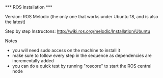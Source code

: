 *** ROS installation ***

Version: ROS Melodic (the only one that works under Ubuntu 18, and is also the latest)

Step by step Instructons:
http://wiki.ros.org/melodic/Installation/Ubuntu

Notes
- you will need sudo access on the machine to install it
- make sure to follow every step in the sequence as dependencies are incrementally added
- you can do a quick test by running "roscore" to start the ROS central node
